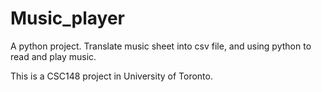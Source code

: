 # Music_player
A python project. Translate music sheet into csv file, and using python to read and play music.

This is a CSC148 project in University of Toronto.
